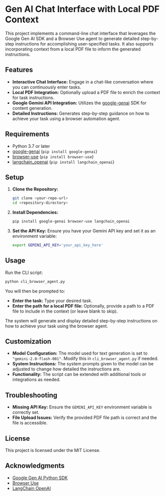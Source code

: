 # Gen AI Chat Interface with Local PDF Context

This project implements a command-line chat interface that leverages the Google Gen AI SDK and a Browser Use agent to generate detailed step-by-step instructions for accomplishing user-specified tasks. It also supports incorporating context from a local PDF file to inform the generated instructions.

## Features

- **Interactive Chat Interface:** Engage in a chat-like conversation where you can continuously enter tasks.
- **Local PDF Integration:** Optionally upload a PDF file to enrich the context for task instructions.
- **Google Gemini API Integration:** Utilizes the [google-genai](https://github.com/googleapis/python-genai) SDK for content generation.
- **Detailed Instructions:** Generates step-by-step guidance on how to achieve your task using a browser automation agent.
  
## Requirements

- Python 3.7 or later
- [google-genai](https://github.com/googleapis/python-genai) (`pip install google-genai`)
- [browser-use](https://github.com/browser-use/browser-use) (`pip install browser-use`)
- [langchain_openai](https://github.com/langchain-ai/langchain) (`pip install langchain_openai`)

## Setup

1. **Clone the Repository:**
   ```bash
   git clone <your-repo-url>
   cd <repository-directory>
   ```

2. **Install Dependencies:**
   ```bash
   pip install google-genai browser-use langchain_openai
   ```

3. **Set the API Key:**
   Ensure you have your Gemini API key and set it as an environment variable:
   ```bash
   export GEMINI_API_KEY='your_api_key_here'
   ```

## Usage

Run the CLI script:
```bash
python cli_browser_agent.py
```

You will then be prompted to:
- **Enter the task:** Type your desired task.
- **Enter the path for a local PDF file:** Optionally, provide a path to a PDF file to include in the context (or leave blank to skip).

The system will generate and display detailed step-by-step instructions on how to achieve your task using the browser agent.

## Customization

- **Model Configuration:** The model used for text generation is set to `"gemini-2.0-flash-001"`. Modify this in `cli_browser_agent.py` if needed.
- **System Instructions:** The system prompts given to the model can be adjusted to change how detailed the instructions are.
- **Functionality:** The script can be extended with additional tools or integrations as needed.

## Troubleshooting

- **Missing API Key:** Ensure the `GEMINI_API_KEY` environment variable is correctly set.
- **File Upload Issues:** Verify the provided PDF file path is correct and the file is accessible.

## License

This project is licensed under the MIT License.

## Acknowledgments

- [Google Gen AI Python SDK](https://github.com/googleapis/python-genai)
- [Browser Use](https://github.com/browser-use/browser-use)
- [LangChain OpenAI](https://github.com/langchain-ai/langchain)
